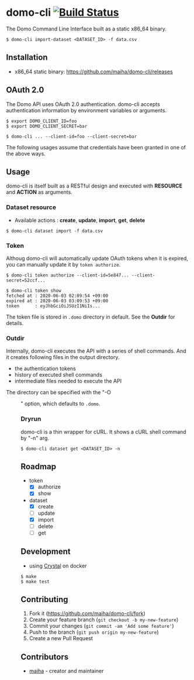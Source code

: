 # domo-cli [![Build Status](https://travis-ci.org/maiha/domo-cli.svg?branch=master)](https://travis-ci.org/maiha/domo-cli)

The Domo Command Line Interface built as a static x86_64 binary.

```console
$ domo-cli import-dataset <DATASET_ID> -f data.csv
```

## Installation
* x86_64 static binary: https://github.com/maiha/domo-cli/releases

## OAuth 2.0
The Domo API uses OAuth 2.0 authentication. 
domo-cli accepts authentication information by environment variables or arguments.

```console
$ export DOMO_CLIENT_ID=foo
$ export DOMO_CLIENT_SECRET=bar
```

```console
$ domo-cli ... --client-id=foo --client-secret=bar
```

The following usages assume that credentials have been granted in one of the above ways.

## Usage

domo-cli is itself built as a RESTful design and executed with **RESOURCE** and **ACTION** as arguments.

### Dataset resource

* Available actions : **create**, **update**, **import**, **get**, **delete**

```console
$ domo-cli dataset import -f data.csv
```

### Token

Althoug domo-cli will automatically update OAuth tokens when it is expired,
you can manually update it by `token authorize`.

```console
$ domo-cli token authorize --client-id=5e847... --client-secret=52ccf...

$ domo-cli token show
fetched at : 2020-06-03 02:09:54 +09:00
expired at : 2020-06-03 03:09:53 +09:00
token      : eyJhbGciOiJSUzI1NiIs...
```

The token file is stored in `.domo` directory in default. See the **Outdir** for details.

### Outdir

Internally, domo-cli executes the API with a series of shell commands.
And it creates following files in the output directory.
* the authentication tokens
* history of executed shell commands
* intermediate files needed to execute the API

The directory can be specified with the "-O <DIR>" option, which defaults to `.domo`.

### Dryrun

domo-cli is a thin wrapper for cURL. It shows a cURL shell command by "-n" arg.

```console
$ domo-cli dataset get <DATASET_ID> -n
```

## Roadmap

* token
  * [x] authorize
  * [x] show
* dataset
  * [x] create
  * [ ] update
  * [x] import
  * [ ] delete
  * [ ] get

## Development

* using [Crystal](http://crystal-lang.org/) on docker

```console
$ make
$ make test
```

## Contributing

1. Fork it (<https://github.com/maiha/domo-cli/fork>)
2. Create your feature branch (`git checkout -b my-new-feature`)
3. Commit your changes (`git commit -am 'Add some feature'`)
4. Push to the branch (`git push origin my-new-feature`)
5. Create a new Pull Request

## Contributors

- [maiha](https://github.com/maiha) - creator and maintainer
